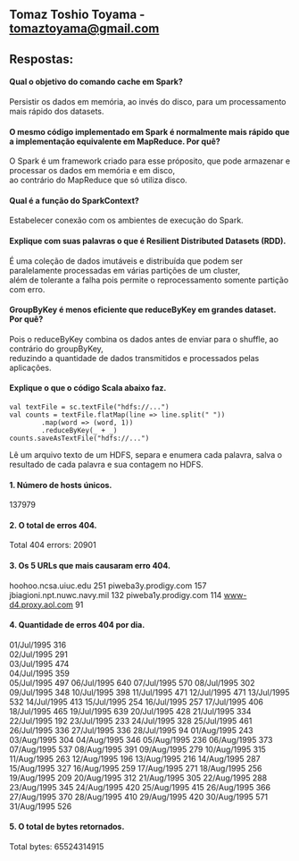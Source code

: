 ## Tomaz Toshio Toyama - tomaztoyama@gmail.com

## Respostas:

#### Qual o objetivo do comando cache em Spark?
Persistir os dados em memória, ao invés do disco, para um processamento mais rápido dos datasets.


#### O mesmo código implementado em Spark é normalmente mais rápido que a implementação equivalente em MapReduce. Por quê?
O Spark é um framework criado para esse próposito, que pode armazenar e processar os dados em memória e em disco,  
ao contrário do MapReduce que só utiliza disco.


#### Qual é a função do SparkContext?
Estabelecer conexão com os ambientes de execução do Spark.


#### Explique com suas palavras o que é Resilient Distributed Datasets (RDD).
É uma coleção de dados imutáveis e distribuída que podem ser paralelamente processadas em várias partições de um cluster,   
além de tolerante a falha pois permite o reprocessamento somente partição com erro.


#### GroupByKey é menos eficiente que reduceByKey em grandes dataset. Por quê?
Pois o reduceByKey combina os dados antes de enviar para o shuffle, ao contrário do groupByKey,   
reduzindo a quantidade de dados transmitidos e processados pelas aplicações.


#### Explique o que o código Scala abaixo faz.
```
val textFile = sc.textFile("hdfs://...")
val counts = textFile.flatMap(line => line.split(" "))
		.map(word => (word, 1))
		.reduceByKey(_ + _)
counts.saveAsTextFile("hdfs://...")
```
Lê um arquivo texto de um HDFS, separa e enumera cada palavra, salva o resultado de cada palavra e sua contagem no HDFS.


#### 1. Número de hosts únicos.
137979


#### 2. O total de erros 404.
Total 404 errors: 20901


#### 3. Os 5 URLs que mais causaram erro 404.
hoohoo.ncsa.uiuc.edu 251
piweba3y.prodigy.com 157
jbiagioni.npt.nuwc.navy.mil 132
piweba1y.prodigy.com 114
www-d4.proxy.aol.com 91


#### 4. Quantidade de erros 404 por dia.
01/Jul/1995 316  
02/Jul/1995 291  
03/Jul/1995 474  
04/Jul/1995 359  
05/Jul/1995 497
06/Jul/1995 640
07/Jul/1995 570
08/Jul/1995 302
09/Jul/1995 348
10/Jul/1995 398
11/Jul/1995 471
12/Jul/1995 471
13/Jul/1995 532
14/Jul/1995 413
15/Jul/1995 254
16/Jul/1995 257
17/Jul/1995 406
18/Jul/1995 465
19/Jul/1995 639
20/Jul/1995 428
21/Jul/1995 334
22/Jul/1995 192
23/Jul/1995 233
24/Jul/1995 328
25/Jul/1995 461
26/Jul/1995 336
27/Jul/1995 336
28/Jul/1995 94
01/Aug/1995 243
03/Aug/1995 304
04/Aug/1995 346
05/Aug/1995 236
06/Aug/1995 373
07/Aug/1995 537
08/Aug/1995 391
09/Aug/1995 279
10/Aug/1995 315
11/Aug/1995 263
12/Aug/1995 196
13/Aug/1995 216
14/Aug/1995 287
15/Aug/1995 327
16/Aug/1995 259
17/Aug/1995 271
18/Aug/1995 256
19/Aug/1995 209
20/Aug/1995 312
21/Aug/1995 305
22/Aug/1995 288
23/Aug/1995 345
24/Aug/1995 420
25/Aug/1995 415
26/Aug/1995 366
27/Aug/1995 370
28/Aug/1995 410
29/Aug/1995 420
30/Aug/1995 571
31/Aug/1995 526


#### 5. O total de bytes retornados.
Total bytes: 65524314915
